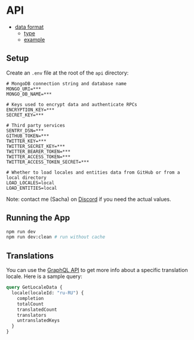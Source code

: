 # API

- [data format](#data-format)
    - [type](#type-definition)
    - [example](#example-data)

## Setup

Create an `.env` file at the root of the `api` directory: 

```dotenv
# MongoDB connection string and database name
MONGO_URI=***
MONGO_DB_NAME=***

# Keys used to encrypt data and authenticate RPCs
ENCRYPTION_KEY=***
SECRET_KEY=***

# Third party services
SENTRY_DSN=***
GITHUB_TOKEN=***
TWITTER_KEY=***
TWITTER_SECRET_KEY=***
TWITTER_BEARER_TOKEN=***
TWITTER_ACCESS_TOKEN=***
TWITTER_ACCESS_TOKEN_SECRET=***

# Whether to load locales and entities data from GitHub or from a local directory
LOAD_LOCALES=local
LOAD_ENTITIES=local
```

Note: contact me (Sacha) on [Discord](https://discord.gg/zRDb35jfrt) if you need the actual values. 

## Running the App

```sh
npm run dev
npm run dev:clean # run without cache
```

## Translations

You can use the [GraphQL API](http://localhost:4001/) to get more info about a specific translation locale. Here is a sample query:

```graphql
query GetLocaleData {
  locale(localeId: "ru-RU") {
    completion
    totalCount
    translatedCount
    translators
    untranslatedKeys
  }
}
```
